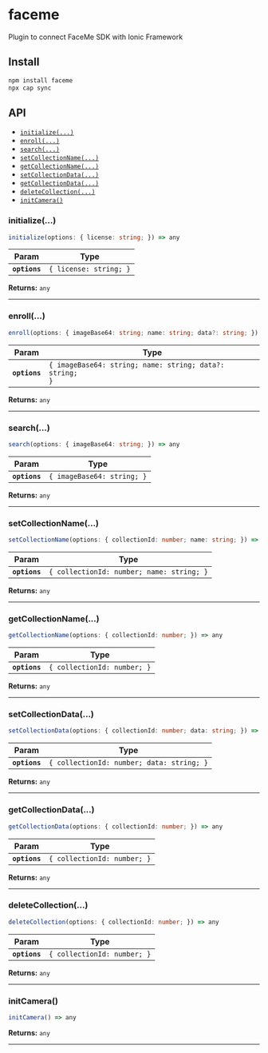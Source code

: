 # faceme

Plugin to connect FaceMe SDK with Ionic Framework

## Install

```bash
npm install faceme
npx cap sync
```

## API

<docgen-index>

* [`initialize(...)`](#initialize)
* [`enroll(...)`](#enroll)
* [`search(...)`](#search)
* [`setCollectionName(...)`](#setcollectionname)
* [`getCollectionName(...)`](#getcollectionname)
* [`setCollectionData(...)`](#setcollectiondata)
* [`getCollectionData(...)`](#getcollectiondata)
* [`deleteCollection(...)`](#deletecollection)
* [`initCamera()`](#initcamera)

</docgen-index>

<docgen-api>
<!--Update the source file JSDoc comments and rerun docgen to update the docs below-->

### initialize(...)

```typescript
initialize(options: { license: string; }) => any
```

| Param         | Type                              |
| ------------- | --------------------------------- |
| **`options`** | <code>{ license: string; }</code> |

**Returns:** <code>any</code>

--------------------


### enroll(...)

```typescript
enroll(options: { imageBase64: string; name: string; data?: string; }) => any
```

| Param         | Type                                                               |
| ------------- | ------------------------------------------------------------------ |
| **`options`** | <code>{ imageBase64: string; name: string; data?: string; }</code> |

**Returns:** <code>any</code>

--------------------


### search(...)

```typescript
search(options: { imageBase64: string; }) => any
```

| Param         | Type                                  |
| ------------- | ------------------------------------- |
| **`options`** | <code>{ imageBase64: string; }</code> |

**Returns:** <code>any</code>

--------------------


### setCollectionName(...)

```typescript
setCollectionName(options: { collectionId: number; name: string; }) => any
```

| Param         | Type                                                 |
| ------------- | ---------------------------------------------------- |
| **`options`** | <code>{ collectionId: number; name: string; }</code> |

**Returns:** <code>any</code>

--------------------


### getCollectionName(...)

```typescript
getCollectionName(options: { collectionId: number; }) => any
```

| Param         | Type                                   |
| ------------- | -------------------------------------- |
| **`options`** | <code>{ collectionId: number; }</code> |

**Returns:** <code>any</code>

--------------------


### setCollectionData(...)

```typescript
setCollectionData(options: { collectionId: number; data: string; }) => any
```

| Param         | Type                                                 |
| ------------- | ---------------------------------------------------- |
| **`options`** | <code>{ collectionId: number; data: string; }</code> |

**Returns:** <code>any</code>

--------------------


### getCollectionData(...)

```typescript
getCollectionData(options: { collectionId: number; }) => any
```

| Param         | Type                                   |
| ------------- | -------------------------------------- |
| **`options`** | <code>{ collectionId: number; }</code> |

**Returns:** <code>any</code>

--------------------


### deleteCollection(...)

```typescript
deleteCollection(options: { collectionId: number; }) => any
```

| Param         | Type                                   |
| ------------- | -------------------------------------- |
| **`options`** | <code>{ collectionId: number; }</code> |

**Returns:** <code>any</code>

--------------------


### initCamera()

```typescript
initCamera() => any
```

**Returns:** <code>any</code>

--------------------

</docgen-api>
